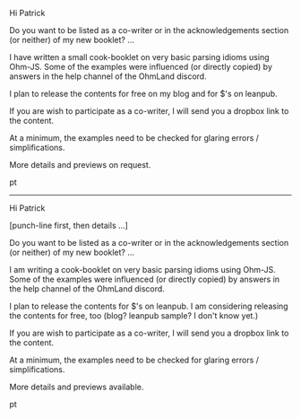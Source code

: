 Hi Patrick

Do you want to be listed as a co-writer or in the acknowledgements section (or neither) of my new booklet? ...

I have written a small cook-booklet on very basic parsing idioms using Ohm-JS.  Some of the examples were influenced (or directly copied) by answers in the help channel of the OhmLand discord.

I plan to release the contents for free on my blog and for $'s on leanpub.

If you are wish to participate as a co-writer, I will send you a dropbox link to the content.

At a minimum, the examples need to be checked for glaring errors / simplifications.

More details and previews on request.

pt

---

Hi Patrick

[punch-line first, then details ...]

Do you want to be listed as a co-writer or in the acknowledgements section (or neither) of my new booklet? ...

I am writing a cook-booklet on very basic parsing idioms using Ohm-JS.  Some of the examples were influenced (or directly copied) by answers in the help channel of the OhmLand discord.

I plan to release the contents for $'s on leanpub.  I am considering releasing the contents for free, too (blog? leanpub sample?  I don't know yet.)

If you are wish to participate as a co-writer, I will send you a dropbox link to the content.

At a minimum, the examples need to be checked for glaring errors / simplifications.

More details and previews available.

pt
